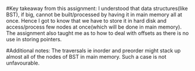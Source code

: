 #Key takeaway from this assignment:
I understood that data structures(like BST), if big, cannot be built/processed by having it 
in main memory all at once. Hence I got to know that we have to store it in hard disk 
and access/process few nodes at once(which will be done in main memory). The assignment 
also taught me as to how to deal with offsets as there is no use in storing pointers.

#Additional notes:
The traversals ie inorder and preorder might stack up almost all of the nodes of BST in 
main memory. Such a case is not unfavourable.
